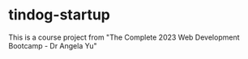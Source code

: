 # tindog-startup
 This is a course project from "The Complete 2023 Web Development Bootcamp - Dr Angela Yu"
